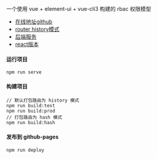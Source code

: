一个使用 vue + element-ui + vue-cli3 构建的 rbac 权限模型

- [在线地址github](https://qyhever.top/e-admin-vue)
- [router history模式](https://qyhever.com/e-admin-vue)
- [后端服务](https://github.com/qyhever/e-admin-server/)
- [react版本](https://github.com/qyhever/e-admin-react/)

#### 运行项目

```shell
npm run serve
```

#### 构建项目

```shell
// 默认打包路由为 history 模式
npm run build:test
npm run build:prod
// 打包路由为 hash 模式
npm run build:hash
```

#### 发布到 github-pages
```shell
npm run deploy
```
